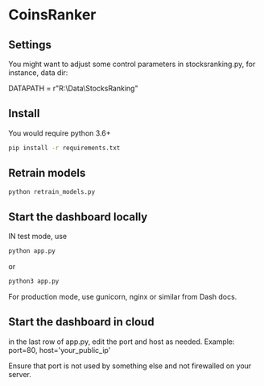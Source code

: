 # CoinsRanker

## Settings

You might want to adjust some control parameters in stocksranking.py, for instance, data dir:

DATAPATH = r"R:\Data\StocksRanking"

## Install

You would require python 3.6+

```bash
pip install -r requirements.txt
```

## Retrain models

```bash
python retrain_models.py
```


## Start the dashboard locally

IN test mode, use

```bash
python app.py
```

or

```bash
python3 app.py
```

For production mode, use gunicorn, nginx or similar from Dash docs.

## Start the dashboard in cloud

in the last row of app.py, edit the port and host as needed. Example: port=80, host='your_public_ip'

Ensure that port is not used by something else and not firewalled on your server.